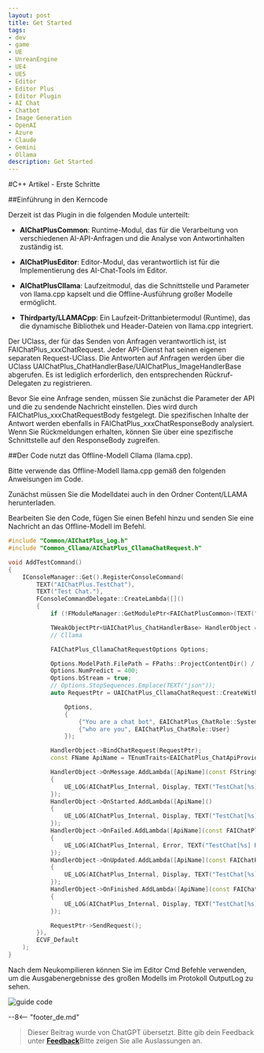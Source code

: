 ```yaml
---
layout: post
title: Get Started
tags:
- dev
- game
- UE
- UnreanEngine
- UE4
- UE5
- Editor
- Editor Plus
- Editor Plugin
- AI Chat
- Chatbot
- Image Generation
- OpenAI
- Azure
- Claude
- Gemini
- Ollama
description: Get Started
---
```


<meta property="og:title" content="UE 插件 AIChatPlus 使用说明 - C++ 篇 - Get Started" />

#C++ Artikel - Erste Schritte

##Einführung in den Kerncode

Derzeit ist das Plugin in die folgenden Module unterteilt:

* **AIChatPlusCommon**: Runtime-Modul, das für die Verarbeitung von verschiedenen AI-API-Anfragen und die Analyse von Antwortinhalten zuständig ist.

* **AIChatPlusEditor**: Editor-Modul, das verantwortlich ist für die Implementierung des AI-Chat-Tools im Editor.

* **AIChatPlusCllama**: Laufzeitmodul, das die Schnittstelle und Parameter von llama.cpp kapselt und die Offline-Ausführung großer Modelle ermöglicht.

* **Thirdparty/LLAMACpp**: Ein Laufzeit-Drittanbietermodul (Runtime), das die dynamische Bibliothek und Header-Dateien von llama.cpp integriert.

Der UClass, der für das Senden von Anfragen verantwortlich ist, ist FAIChatPlus_xxxChatRequest. Jeder API-Dienst hat seinen eigenen separaten Request-UClass. Die Antworten auf Anfragen werden über die UClass UAIChatPlus_ChatHandlerBase/UAIChatPlus_ImageHandlerBase abgerufen. Es ist lediglich erforderlich, den entsprechenden Rückruf-Delegaten zu registrieren.

Bevor Sie eine Anfrage senden, müssen Sie zunächst die Parameter der API und die zu sendende Nachricht einstellen. Dies wird durch FAIChatPlus_xxxChatRequestBody festgelegt. Die spezifischen Inhalte der Antwort werden ebenfalls in FAIChatPlus_xxxChatResponseBody analysiert. Wenn Sie Rückmeldungen erhalten, können Sie über eine spezifische Schnittstelle auf den ResponseBody zugreifen.

##Der Code nutzt das Offline-Modell Cllama (llama.cpp).

Bitte verwende das Offline-Modell llama.cpp gemäß den folgenden Anweisungen im Code.

Zunächst müssen Sie die Modelldatei auch in den Ordner Content/LLAMA herunterladen.

Bearbeiten Sie den Code, fügen Sie einen Befehl hinzu und senden Sie eine Nachricht an das Offline-Modell im Befehl.

```c++
#include "Common/AIChatPlus_Log.h"
#include "Common_Cllama/AIChatPlus_CllamaChatRequest.h"

void AddTestCommand()
{
	IConsoleManager::Get().RegisterConsoleCommand(
		TEXT("AIChatPlus.TestChat"),
		TEXT("Test Chat."),
		FConsoleCommandDelegate::CreateLambda([]()
		{
			if (!FModuleManager::GetModulePtr<FAIChatPlusCommon>(TEXT("AIChatPlusCommon"))) return;

			TWeakObjectPtr<UAIChatPlus_ChatHandlerBase> HandlerObject = UAIChatPlus_ChatHandlerBase::New();
			// Cllama

			FAIChatPlus_CllamaChatRequestOptions Options;

			Options.ModelPath.FilePath = FPaths::ProjectContentDir() / "LLAMA" / "qwen1.5-1_8b-chat-q8_0.gguf";
			Options.NumPredict = 400;
			Options.bStream = true;
			// Options.StopSequences.Emplace(TEXT("json"));
			auto RequestPtr = UAIChatPlus_CllamaChatRequest::CreateWithOptionsAndMessages(

				Options,
				{
					{"You are a chat bot", EAIChatPlus_ChatRole::System},
					{"who are you", EAIChatPlus_ChatRole::User}
				});

			HandlerObject->BindChatRequest(RequestPtr);
			const FName ApiName = TEnumTraits<EAIChatPlus_ChatApiProvider>::ToName(RequestPtr->GetApiProvider());

			HandlerObject->OnMessage.AddLambda([ApiName](const FString& Message)
			{
				UE_LOG(AIChatPlus_Internal, Display, TEXT("TestChat[%s] Message: [%s]"), *ApiName.ToString(), *Message);
			});
			HandlerObject->OnStarted.AddLambda([ApiName]()
			{
				UE_LOG(AIChatPlus_Internal, Display, TEXT("TestChat[%s] RequestStarted"), *ApiName.ToString());
			});
			HandlerObject->OnFailed.AddLambda([ApiName](const FAIChatPlus_ResponseErrorBase& InError)
			{
				UE_LOG(AIChatPlus_Internal, Error, TEXT("TestChat[%s] RequestFailed: %s "), *ApiName.ToString(), *InError.GetDescription());
			});
			HandlerObject->OnUpdated.AddLambda([ApiName](const FAIChatPlus_ResponseBodyBase& ResponseBody)
			{
				UE_LOG(AIChatPlus_Internal, Display, TEXT("TestChat[%s] RequestUpdated"), *ApiName.ToString());
			});
			HandlerObject->OnFinished.AddLambda([ApiName](const FAIChatPlus_ResponseBodyBase& ResponseBody)
			{
				UE_LOG(AIChatPlus_Internal, Display, TEXT("TestChat[%s] RequestFinished"), *ApiName.ToString());
			});

			RequestPtr->SendRequest();
		}),
		ECVF_Default
	);
}
```

Nach dem Neukompilieren können Sie im Editor Cmd Befehle verwenden, um die Ausgabenergebnisse des großen Modells im Protokoll OutputLog zu sehen.

![guide code](assets/img/2024-ue-aichatplus/guide_code_1.png)

--8<-- "footer_de.md"


> Dieser Beitrag wurde von ChatGPT übersetzt. Bitte gib dein Feedback unter [**Feedback**](https://github.com/disenone/wiki_blog/issues/new)Bitte zeigen Sie alle Auslassungen an. 
